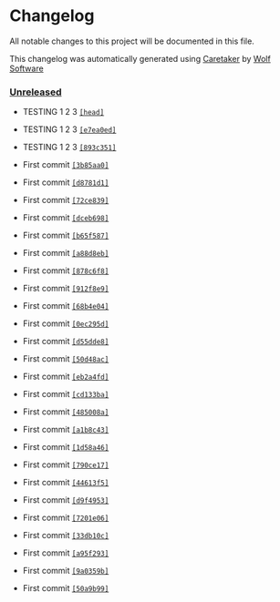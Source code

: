# Changelog

All notable changes to this project will be documented in this file.


This changelog was automatically generated using [Caretaker](https://github.com/DevelopersToolbox/caretaker) by [Wolf Software](https://github.com/WolfSoftware)

### [Unreleased](https://github.com/ActionsToolbox/caretaker-action/compare/v0.0.1...HEAD)

- TESTING 1 2 3 [`[head]`](https://github.com/ActionsToolbox/caretaker-action/commit/)

- TESTING 1 2 3 [`[e7ea0ed]`](https://github.com/ActionsToolbox/caretaker-action/commit/e7ea0ed5fb3300b29a5e783ad6625b6f9185006f)

- TESTING 1 2 3 [`[893c351]`](https://github.com/ActionsToolbox/caretaker-action/commit/893c3513ed3224d70b2bbffd8988a1a5c2b97aeb)

- First commit [`[3b85aa0]`](https://github.com/ActionsToolbox/caretaker-action/commit/3b85aa07e052b426a084855cebce476c834cc122)

- First commit [`[d8781d1]`](https://github.com/ActionsToolbox/caretaker-action/commit/d8781d1cb96fecfa55b05de7e282003d2225898f)

- First commit [`[72ce839]`](https://github.com/ActionsToolbox/caretaker-action/commit/72ce8390395c3e4cbc7b76ff85b9f7e12eb4ac3e)

- First commit [`[dceb698]`](https://github.com/ActionsToolbox/caretaker-action/commit/dceb698305277f74b652f65a6e8a695e78263956)

- First commit [`[b65f587]`](https://github.com/ActionsToolbox/caretaker-action/commit/b65f587c9e2eca1c69dbcd9ed6e6067a7f79de40)

- First commit [`[a88d8eb]`](https://github.com/ActionsToolbox/caretaker-action/commit/a88d8eb673c6c26ebba17a18076ffa7d9b7eb7c2)

- First commit [`[878c6f8]`](https://github.com/ActionsToolbox/caretaker-action/commit/878c6f86d5935b4b770c50f030e2dc5e8796734f)

- First commit [`[912f8e9]`](https://github.com/ActionsToolbox/caretaker-action/commit/912f8e9ca0d6c1540caed2fa291dc3294c2b2a0f)

- First commit [`[68b4e04]`](https://github.com/ActionsToolbox/caretaker-action/commit/68b4e049994722e22eb1cbfcd094ebd32b9b5ff9)

- First commit [`[0ec295d]`](https://github.com/ActionsToolbox/caretaker-action/commit/0ec295dc3a4c4dc80425653fa74bcfd9778f5888)

- First commit [`[d55dde8]`](https://github.com/ActionsToolbox/caretaker-action/commit/d55dde843af79d2260796d69d80e9b76bcae81b5)

- First commit [`[50d48ac]`](https://github.com/ActionsToolbox/caretaker-action/commit/50d48ac318c5e8fb5a1e237457041a6c737360dd)

- First commit [`[eb2a4fd]`](https://github.com/ActionsToolbox/caretaker-action/commit/eb2a4fd8f89e9e13a919ecfb7146ec30ac23c5ff)

- First commit [`[cd133ba]`](https://github.com/ActionsToolbox/caretaker-action/commit/cd133ba9ca506903ddf332a4c8187d9fd98a7134)

- First commit [`[485008a]`](https://github.com/ActionsToolbox/caretaker-action/commit/485008abbbaa642dfcd12340ce8c1bc5ebe3d2ae)

- First commit [`[a1b8c43]`](https://github.com/ActionsToolbox/caretaker-action/commit/a1b8c4302e60fc80d501cd302c4ff36b376be6a2)

- First commit [`[1d58a46]`](https://github.com/ActionsToolbox/caretaker-action/commit/1d58a468c7c406dd3f8116727a3922b3d20d27d1)

- First commit [`[790ce17]`](https://github.com/ActionsToolbox/caretaker-action/commit/790ce17dd19d44bea30716782a0710987fcc31e2)

- First commit [`[44613f5]`](https://github.com/ActionsToolbox/caretaker-action/commit/44613f5c1aac85294a233e600d7709c99bc69c2f)

- First commit [`[d9f4953]`](https://github.com/ActionsToolbox/caretaker-action/commit/d9f49530ea439bb5e0d74cc80044268f8e54f08e)

- First commit [`[7201e06]`](https://github.com/ActionsToolbox/caretaker-action/commit/7201e0657cbf306ba8017b6a670b03014bd07ada)

- First commit [`[33db10c]`](https://github.com/ActionsToolbox/caretaker-action/commit/33db10c8cb1004b0299c961f52c0640373b93432)

- First commit [`[a95f293]`](https://github.com/ActionsToolbox/caretaker-action/commit/a95f293b929e4527cfd61e45aad30e0528fa4d35)

- First commit [`[9a0359b]`](https://github.com/ActionsToolbox/caretaker-action/commit/9a0359b986374e9e77d491e462b485e9e60dc5dd)

- First commit [`[50a9b99]`](https://github.com/ActionsToolbox/caretaker-action/commit/50a9b9918092b72735f7b4835a4ddfb547d99a44)

